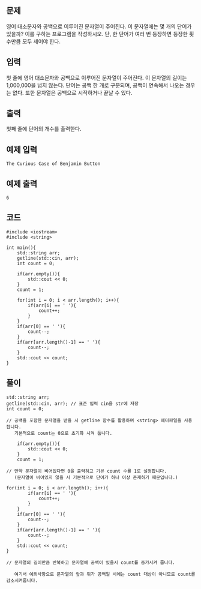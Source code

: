 ## 문제 
영어 대소문자와 공백으로 이루어진 문자열이 주어진다. 이 문자열에는 몇 개의 단어가 있을까? 이를 구하는 프로그램을 작성하시오. 단, 한 단어가 여러 번 등장하면 등장한 횟수만큼 모두 세어야 한다.
## 입력
첫 줄에 영어 대소문자와 공백으로 이루어진 문자열이 주어진다. 이 문자열의 길이는 1,000,000을 넘지 않는다. 단어는 공백 한 개로 구분되며, 공백이 연속해서 나오는 경우는 없다. 또한 문자열은 공백으로 시작하거나 끝날 수 있다.
## 출력
첫째 줄에 단어의 개수를 출력한다.


## 예제 입력 
```
The Curious Case of Benjamin Button
```

## 예제 출력  
```
6
```
## 코드
```
#include <iostream>
#include <string>

int main(){
    std::string arr;
    getline(std::cin, arr);
    int count = 0;

    if(arr.empty()){
        std::cout << 0;
    }
    count = 1;

    for(int i = 0; i < arr.length(); i++){
        if(arr[i] == ' '){
            count++;
        }
    }
    if(arr[0] == ' '){
        count--;
    }
    if(arr[arr.length()-1] == ' '){
        count--;
    }
    std::cout << count;
}
```
## 풀이
```
std::string arr;
getline(std::cin, arr); // 표준 입력 cin을 str에 저장
int count = 0;

// 공백을 포함한 문자열을 받을 시 getline 함수를 활용하며 <string> 헤더파일을 사용합니다.
   기본적으로 count는 0으로 초기화 시켜 둡니다.
```
```
    if(arr.empty()){
        std::cout << 0;
    }
    count = 1;

// 만약 문자열이 비어있다면 0을 출력하고 기본 count 수를 1로 설정합니다.
   (문자열이 비어있지 않을 시 기본적으로 단어가 하나 이상 존재하기 때문입니다.) 
```
```
for(int i = 0; i < arr.length(); i++){
        if(arr[i] == ' '){
            count++;
        }
    }
    if(arr[0] == ' '){
        count--;
    }
    if(arr[arr.length()-1] == ' '){
        count--;
    }
    std::cout << count;
}

// 문자열의 길이만큼 반복하고 문자열에 공백이 있을시 count를 증가시켜 줍니다.

   여기서 예외사항으로 문자열의 앞과 뒤가 공백일 시에는 count 대상이 아니므로 count를 감소시켜줍니다.
